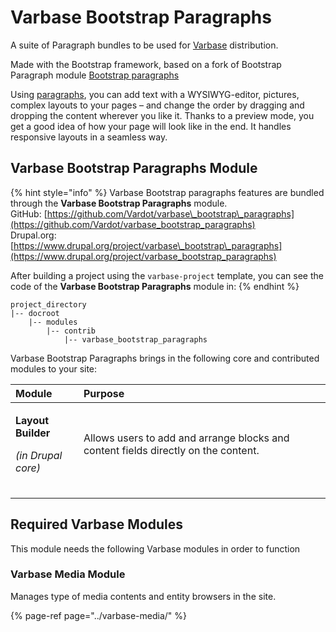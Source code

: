 # Varbase Bootstrap Paragraphs

A suite of Paragraph bundles to be used for [Varbase](https://www.drupal.org/project/varbase) distribution.

Made with the Bootstrap framework, based on a fork of Bootstrap Paragraph module [Bootstrap paragraphs](https://www.drupal.org/project/bootstrap_paragraphs)

Using [paragraphs](https://www.drupal.org/project/paragraphs), you can add text with a WYSIWYG-editor, pictures, complex layouts to your pages – and change the order by dragging and dropping the content wherever you like it. Thanks to a preview mode, you get a good idea of how your page will look like in the end. It handles responsive layouts in a seamless way.

## Varbase Bootstrap Paragraphs Module

{% hint style="info" %}
Varbase Bootstrap paragraphs features are bundled through the **Varbase Bootstrap Paragraphs** module.  
GitHub: [https://github.com/Vardot/varbase\_bootstrap\_paragraphs](https://github.com/Vardot/varbase_bootstrap_paragraphs)  
Drupal.org: [https://www.drupal.org/project/varbase\_bootstrap\_paragraphs](https://www.drupal.org/project/varbase_bootstrap_paragraphs)

After building a project using the `varbase-project` template, you can see the code of the **Varbase Bootstrap Paragraphs** module in:
{% endhint %}

```text
project_directory
|-- docroot
    |-- modules
        |-- contrib
            |-- varbase_bootstrap_paragraphs
```

Varbase Bootstrap Paragraphs brings in the following core and contributed modules to your site:

<table>
  <thead>
    <tr>
      <th style="text-align:left">Module</th>
      <th style="text-align:left">Purpose</th>
    </tr>
  </thead>
  <tbody>
    <tr>
      <td style="text-align:left">
        <p><b>Layout Builder</b>
        </p>
        <p><em>(in Drupal core)</em>
        </p>
      </td>
      <td style="text-align:left">Allows users to add and arrange blocks and content fields directly on
        the content.</td>
    </tr>
    <tr>
      <td style="text-align:left"></td>
      <td style="text-align:left"></td>
    </tr>
    <tr>
      <td style="text-align:left"></td>
      <td style="text-align:left"></td>
    </tr>
    <tr>
      <td style="text-align:left"></td>
      <td style="text-align:left"></td>
    </tr>
  </tbody>
</table>

## Required Varbase Modules

This module needs the following Varbase modules in order to function

### Varbase Media Module

Manages type of media contents and entity browsers in the site.

{% page-ref page="../varbase-media/" %}









